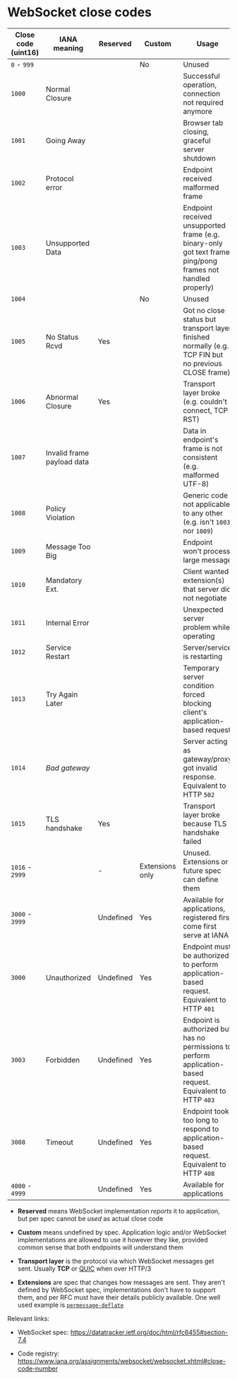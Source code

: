 # WebSocket close codes

| Close code (uint16) | IANA meaning               | Reserved  | Custom          | Usage |
|---------------------|----------------------------|-----------|-----------------|-------------|
| `0` - `999`         |                            |           | No              | Unused |
| `1000`              | Normal Closure             |           |                 | Successful operation, connection not required anymore |
| `1001`              | Going Away                 |           |                 | Browser tab closing, graceful server shutdown |
| `1002`              | Protocol error             |           |                 | Endpoint received malformed frame |
| `1003`              | Unsupported Data           |           |                 | Endpoint received unsupported frame (e.g. binary-only got text frame, ping/pong frames not handled properly) |
| `1004`              |                            |           | No              | Unused |
| `1005`              | No Status Rcvd             | Yes       |                 | Got no close status but transport layer finished normally (e.g. TCP FIN but no previous CLOSE frame) |
| `1006`              | Abnormal Closure           | Yes       |                 | Transport layer broke (e.g. couldn't connect, TCP RST) |
| `1007`              | Invalid frame payload data |           |                 | Data in endpoint's frame is not consistent (e.g. malformed UTF-8) |
| `1008`              | Policy Violation           |           |                 | Generic code not applicable to any other (e.g. isn't `1003` nor `1009`) |
| `1009`              | Message Too Big            |           |                 | Endpoint won't process large message |
| `1010`              | Mandatory Ext.             |           |                 | Client wanted extension(s) that server did not negotiate |
| `1011`              | Internal Error             |           |                 | Unexpected server problem while operating |
| `1012`              | Service Restart            |           |                 | Server/service is restarting |
| `1013`              | Try Again Later            |           |                 | Temporary server condition forced blocking client's application-based request |
| `1014`              | *Bad gateway*              |           |                 | Server acting as gateway/proxy got invalid response. Equivalent to HTTP `502` |
| `1015`              | TLS handshake              | Yes       |                 | Transport layer broke because TLS handshake failed |
| `1016` - `2999`     |                            | -         | Extensions only | Unused. Extensions or future spec can define them |
| `3000` - `3999`     |                            | Undefined | Yes             | Available for applications, registered first come first serve at IANA |
| `3000`              | Unauthorized               | Undefined | Yes             | Endpoint must be authorized to perform application-based request. Equivalent to HTTP `401` |
| `3003`              | Forbidden                  | Undefined | Yes             | Endpoint is authorized but has no permissions to perform application-based request. Equivalent to HTTP `403` |
| `3008`              | Timeout                    | Undefined | Yes             | Endpoint took too long to respond to application-based request. Equivalent to HTTP `408` |
| `4000` - `4999`     |                            | Undefined | Yes             | Available for applications |

- **Reserved** means WebSocket implementation *reports* it to application, but per spec cannot be *used* as actual close code

- **Custom** means undefined by spec. Application logic and/or WebSocket implementations are allowed to use it however they like, provided common sense that both endpoints will understand them

- **Transport layer** is the protocol via which WebSocket messages get sent. Usually **TCP** or [QUIC](https://datatracker.ietf.org/doc/html/rfc9220) when over HTTP/3

- **Extensions** are spec that changes how messages are sent. They aren't defined by WebSocket spec, implementations don't have to support them, and per RFC must have their details publicly available. One well used example is [`permessage-deflate`](https://datatracker.ietf.org/doc/html/rfc7692)

Relevant links:

- WebSocket spec: https://datatracker.ietf.org/doc/html/rfc6455#section-7.4

- Code registry: https://www.iana.org/assignments/websocket/websocket.xhtml#close-code-number
